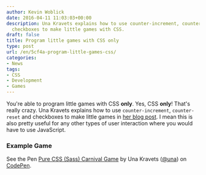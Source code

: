 ```yaml
---
author: Kevin Woblick
date: 2016-04-11 11:03:03+00:00
description: Una Kravets explains how to use counter-increment, counter-reset and
  checkboxes to make little games with CSS.
draft: false
title: Program little games with CSS only
type: post
url: /en/5cf4a-program-little-games-css/
categories:
- News
tags:
- CSS
- Development
- Games
---
```


You're able to program little games with CSS **only**. Yes, CSS **only**! That's really crazy.
Una Kravets explains how to use `counter-increment`, `counter-reset` and checkboxes to make little games in [her blog post](http://una.im/css-games/). I mean this is also pretty useful for any other types of user interaction where you would have to use JavaScript.

### Example Game

See the Pen [Pure CSS (Sass) Carnival Game](http://codepen.io/una/pen/NxZaNr/) by Una Kravets ([@una](http://codepen.io/una)) on [CodePen](http://codepen.io).
